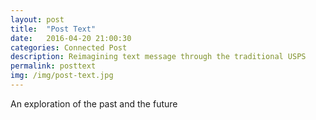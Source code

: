 ```yaml
---
layout: post
title:  "Post Text"
date:   2016-04-20 21:00:30
categories: Connected Post  
description: Reimagining text message through the traditional USPS
permalink: posttext
img: /img/post-text.jpg
---
```


<p> An exploration of the past and the future</p>